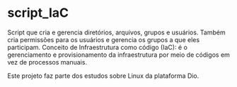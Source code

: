 # script_IaC
Script que cria e gerencia diretórios, arquivos, grupos e usuários. Também cria permissões para os usuários e gerencia os grupos a que eles participam.
Conceito de Infraestrutura como código (IaC): é o gerenciamento e provisionamento da infraestrutura por meio de códigos em vez de processos manuais.

Este projeto faz parte dos estudos sobre Linux da plataforma Dio.

